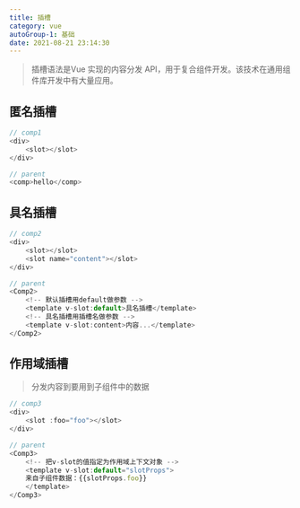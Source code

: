 ```yaml
---
title: 插槽
category: vue
autoGroup-1: 基础
date: 2021-08-21 23:14:30
---
```


> 插槽语法是Vue 实现的内容分发 API，用于复合组件开发。该技术在通用组件库开发中有大量应用。  

## 匿名插槽

```javascript
// comp1
<div>
	<slot></slot>
</div>

// parent
<comp>hello</comp>
```

## 具名插槽

```javascript
// comp2
<div>
	<slot></slot>
	<slot name="content"></slot>
</div>

// parent
<Comp2>
	<!-- 默认插槽用default做参数 -->
	<template v-slot:default>具名插槽</template>
	<!-- 具名插槽用插槽名做参数 -->
	<template v-slot:content>内容...</template>
</Comp2>
```

## 作用域插槽

> 分发内容到要用到子组件中的数据

```javascript
// comp3
<div>
	<slot :foo="foo"></slot>
</div>

// parent
<Comp3>
	<!-- 把v-slot的值指定为作用域上下文对象 -->
	<template v-slot:default="slotProps">
	来自子组件数据：{{slotProps.foo}}
	</template>
</Comp3>
```

